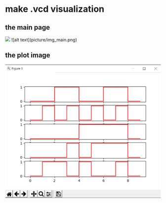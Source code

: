 # make .vcd visualization

## the main page

<img src="https://github.com/majaja068/Visualization_.vcd.git" width="375" />
![alt text](picture/img_main.png)

## the plot image
![alt text](picture/img_plot.png)

